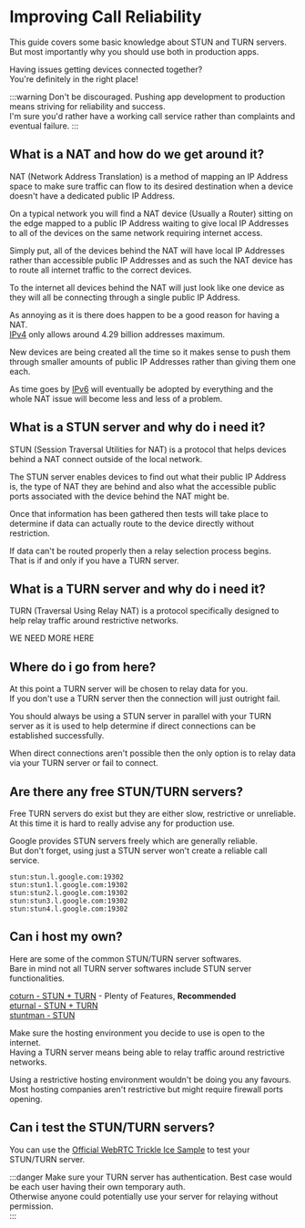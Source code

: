 # Improving Call Reliability

This guide covers some basic knowledge about STUN and TURN servers.  
But most importantly why you should use both in production apps.  
  
Having issues getting devices connected together?  
You're definitely in the right place!  

:::warning Don't be discouraged.
Pushing app development to production means striving for reliability and success.  
I'm sure you'd rather have a working call service rather than complaints and eventual failure.
:::

## What is a NAT and how do we get around it?

NAT (Network Address Translation) is a method of mapping an IP Address space to make sure traffic can flow to its desired destination when a device doesn't have a dedicated public IP Address.  

On a typical network you will find a NAT device (Usually a Router) sitting on the edge mapped to a public IP Address waiting to give local IP Addresses to all of the devices on the same network requiring internet access.  

Simply put, all of the devices behind the NAT will have local IP Addresses rather than accessible public IP Addresses and as such the NAT device has to route all internet traffic to the correct devices.  
  
To the internet all devices behind the NAT will just look like one device as they will all be connecting through a single public IP Address.  
  
As annoying as it is there does happen to be a good reason for having a NAT.  
[IPv4](https://en.wikipedia.org/wiki/IPv4_address_exhaustion) only allows around 4.29 billion addresses maximum.  
  
New devices are being created all the time so it makes sense to push them through smaller amounts of public IP Addresses rather than giving them one each.  

As time goes by [IPv6](https://en.wikipedia.org/wiki/IPv6) will eventually be adopted by everything and the whole NAT issue will become less and less of a problem.

## What is a STUN server and why do i need it?

STUN (Session Traversal Utilities for NAT) is a protocol that helps devices behind a NAT connect outside of the local network.  
  
The STUN server enables devices to find out what their public IP Address is, the type of NAT they are behind and also what the accessible public ports associated with the device behind the NAT might be.  

Once that information has been gathered then tests will take place to determine if data can actually route to the device directly without restriction.  

If data can't be routed properly then a relay selection process begins.  
That is if and only if you have a TURN server.

## What is a TURN server and why do i need it?

TURN (Traversal Using Relay NAT) is a protocol specifically designed to help relay traffic around restrictive networks.  

WE NEED MORE HERE

## Where do i go from here?
  
At this point a TURN server will be chosen to relay data for you.  
If you don't use a TURN server then the connection will just outright fail.  

You should always be using a STUN server in parallel with your TURN server as it is used to help determine if direct connections can be established successfully.  

When direct connections aren't possible then the only option is to relay data via your TURN server or fail to connect.

## Are there any free STUN/TURN servers?

Free TURN servers do exist but they are either slow, restrictive or unreliable.  
At this time it is hard to really advise any for production use.  

Google provides STUN servers freely which are generally reliable.  
But don't forget, using just a STUN server won't create a reliable call service.  

`stun:stun.l.google.com:19302`  
`stun:stun1.l.google.com:19302`  
`stun:stun2.l.google.com:19302`  
`stun:stun3.l.google.com:19302`  
`stun:stun4.l.google.com:19302`  

## Can i host my own?

Here are some of the common STUN/TURN server softwares.  
Bare in mind not all TURN server softwares include STUN server functionalities.  

[coturn - STUN + TURN](https://github.com/coturn/coturn) - Plenty of Features, **Recommended**  
[eturnal - STUN + TURN](https://eturnal.net/)  
[stuntman - STUN](https://stunprotocol.org/)  

Make sure the hosting environment you decide to use is open to the internet.  
Having a TURN server means being able to relay traffic around restrictive networks.  
  
Using a restrictive hosting environment wouldn't be doing you any favours.  
Most hosting companies aren't restrictive but might require firewall ports opening.

## Can i test the STUN/TURN servers?

You can use the [Official WebRTC Trickle Ice Sample](https://webrtc.github.io/samples/src/content/peerconnection/trickle-ice/) to test your STUN/TURN server.  

:::danger Make sure your TURN server has authentication.
Best case would be each user having their own temporary auth.  
Otherwise anyone could potentially use your server for relaying without permission.  
:::

